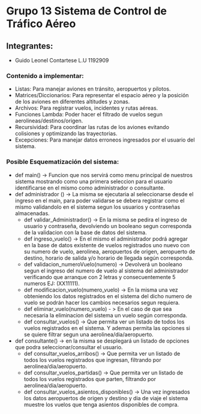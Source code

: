 # Grupo 13 Sistema de Control de Tráfico Aéreo
## Integrantes:
-   Guido Leonel Contartese L.U 1192909
### Contenido a implementar:
- Listas: Para manejar aviones en tránsito, aeropuertos y pilotos.
- Matrices/Diccionarios: Para representar el espacio aéreo y la posición de los aviones en diferentes altitudes y zonas.
- Archivos: Para registrar vuelos, incidentes y rutas aéreas.
- Funciones Lambda: Poder hacer el filtrado de vuelos segun aerolineas/destinos/origen.
- Recursividad: Para coordinar las rutas de los aviones evitando colisiones y optimizando las trayectorias.
- Excepciones: Para manejar datos erroneos ingresados por el usuario del sistema.

### Posible Esquematización del sistema:

- def main() -> Funcion que nos servirá como menu principal de nuestros sistema mostrando como una primera seleccion
                para el usuario identificarse en el mismo como administrador o consultante.
- def administrador () -> La misma se ejecutaria al seleccionarse desde el ingreso en el main, para poder validarse
                          se debera registrar como el mismo validandolo en el sistema segun los usuarios y contraseñas almacenadas. 
    - def validar_Administrador() -> En la misma se pedira el ingreso de usuario y contraseña, devolviendo un booleano
                                    segun corresponda de la validacion con la base de datos del sistema.
    - def ingreso_vuelo() -> En el mismo el administrador podrá agregar en la base de datos existente de vuelos 
                             registrados uno nuevo con su numero de vuelo, aerolinea, aeropuertos de origen, aeropuerto de destino, horario de salida y/o horario de llegada según corresponda.
    - def validacion_numeroVuelo(numero) -> Devolverá un booleano segun el ingreso del numero de vuelo al sistema
                                            del administrador verificando que arranque con 2 letras y consecuentemente 5 numeros EJ: (XX11111).
    - def modificacion_vuelo(numero_vuelo) -> En la misma una vez obteniendo los datos registrados en el sistema
                                              del dicho numero de vuelo se podrán hacer los cambios necesarios segun requiera.
    - def eliminar_vuelo(numero_vuelo) - > En el caso de que sea necesaria la eliminacion del sistema un 
                                           vuelo según corresponda.
    - def consultar_vuelos() -> Que permita ver un listado de todos los vuelos registrados en el sistema. Y ademas
                                permita las opciones si se quiere filtrar segun una aerolinea/dia/aeropuerto.
- def consultante() -> en la misma se desplegará un listado de opciones que podra seleccionar/consultar el usuario.
    - def consultar_vuelos_arribos() -> Que permita ver un listado de todos los vuelos registrados que ingresan, filtrando por aerolinea/dia/aeropuerto.
    - def consultar_vuelos_partidas() -> Que permita ver un listado de todos los vuelos registrados que parten, filtrando por aerolinea/dia/aeropuerto.
    - def consultar_vuelos_asientos_disponibles() -> Una vez ingresados los datos aeropuertos de origen y destino y
                                                    dia de viaje el sistema muestre los vuelos que tenga asientos disponibles de compra. 
    
                            

